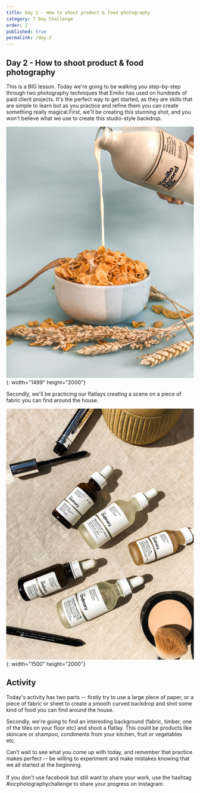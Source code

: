 ```yaml
---
title: Day 2 - How to shoot product & food photography
category: 7 Day Challenge
order: 2
published: true
permalink: /day-2
---
```


## Day 2 - How to shoot product & food photography

This is a BIG lesson. Today we're going to be walking you step-by-step through two photography techniques that Emilio has used on hundreds of paid client projects. It's the perfect way to get started, as they are skills that are simple to learn but as you practice and refine them you can create something really magical.First, we'll be creating this stunning shot, and you won't believe what we use to create this studio-style backdrop.&nbsp;

![](/uploads/instagram-eon-copyright-img-5135.jpg){: width="1499" height="2000"}

Secondly, we'll be practicing our flatlays creating a scene on a piece of fabric you can find around the house.&nbsp;

![](/uploads/instagram-eon-copyright-img-5168.jpg){: width="1500" height="2000"}

## Activity

Today's activity has two parts -- firstly try to use a large piece of paper, or a piece of fabric or sheet to create a smooth curved backdrop and shot some kind of food you can find around the house.&nbsp;

Secondly, we're going to find an interesting background (fabric, timber, one of the tiles on your floor etc) and shoot a flatlay. This could be products like skincare or shampoo, condiments from your kitchen, fruit or vegetables etc.&nbsp;

Can't wait to see what you come up with today, and remember that practice makes perfect -- be willing to experiment and make mistakes knowing that we all started at the beginning.&nbsp;<br><br>If you don't use facebook but still want to share your work, use the hashtag \#iocphotographychallenge to share your progress on Instagram.&nbsp;